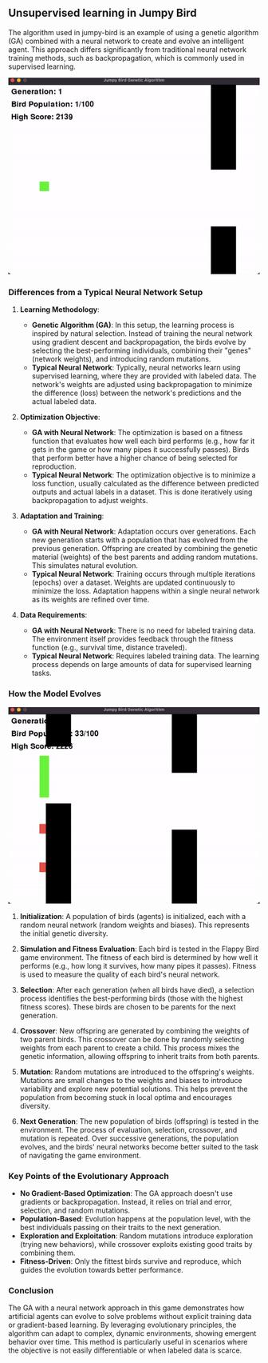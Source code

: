 ## Unsupervised learning in Jumpy Bird

The algorithm used in jumpy-bird is an example of using a genetic algorithm (GA) combined with a neural network to create and evolve an intelligent agent. This approach differs significantly from traditional neural network training methods, such as backpropagation, which is commonly used in supervised learning.

![Jumpy Bird](./docs/jumpybird-1.gif)

### Differences from a Typical Neural Network Setup

1. **Learning Methodology**:
   - **Genetic Algorithm (GA)**: In this setup, the learning process is inspired by natural selection. Instead of training the neural network using gradient descent and backpropagation, the birds evolve by selecting the best-performing individuals, combining their "genes" (network weights), and introducing random mutations.
   - **Typical Neural Network**: Typically, neural networks learn using supervised learning, where they are provided with labeled data. The network's weights are adjusted using backpropagation to minimize the difference (loss) between the network's predictions and the actual labeled data.

2. **Optimization Objective**:
   - **GA with Neural Network**: The optimization is based on a fitness function that evaluates how well each bird performs (e.g., how far it gets in the game or how many pipes it successfully passes). Birds that perform better have a higher chance of being selected for reproduction.
   - **Typical Neural Network**: The optimization objective is to minimize a loss function, usually calculated as the difference between predicted outputs and actual labels in a dataset. This is done iteratively using backpropagation to adjust weights.

3. **Adaptation and Training**:
   - **GA with Neural Network**: Adaptation occurs over generations. Each new generation starts with a population that has evolved from the previous generation. Offspring are created by combining the genetic material (weights) of the best parents and adding random mutations. This simulates natural evolution.
   - **Typical Neural Network**: Training occurs through multiple iterations (epochs) over a dataset. Weights are updated continuously to minimize the loss. Adaptation happens within a single neural network as its weights are refined over time.

4. **Data Requirements**:
   - **GA with Neural Network**: There is no need for labeled training data. The environment itself provides feedback through the fitness function (e.g., survival time, distance traveled).
   - **Typical Neural Network**: Requires labeled training data. The learning process depends on large amounts of data for supervised learning tasks.

### How the Model Evolves

![Jumpy Bird](./docs/jumpybird.gif)

1. **Initialization**: A population of birds (agents) is initialized, each with a random neural network (random weights and biases). This represents the initial genetic diversity.

2. **Simulation and Fitness Evaluation**: Each bird is tested in the Flappy Bird game environment. The fitness of each bird is determined by how well it performs (e.g., how long it survives, how many pipes it passes). Fitness is used to measure the quality of each bird's neural network.

3. **Selection**: After each generation (when all birds have died), a selection process identifies the best-performing birds (those with the highest fitness scores). These birds are chosen to be parents for the next generation.

4. **Crossover**: New offspring are generated by combining the weights of two parent birds. This crossover can be done by randomly selecting weights from each parent to create a child. This process mixes the genetic information, allowing offspring to inherit traits from both parents.

5. **Mutation**: Random mutations are introduced to the offspring's weights. Mutations are small changes to the weights and biases to introduce variability and explore new potential solutions. This helps prevent the population from becoming stuck in local optima and encourages diversity.

6. **Next Generation**: The new population of birds (offspring) is tested in the environment. The process of evaluation, selection, crossover, and mutation is repeated. Over successive generations, the population evolves, and the birds' neural networks become better suited to the task of navigating the game environment.

### Key Points of the Evolutionary Approach

- **No Gradient-Based Optimization**: The GA approach doesn't use gradients or backpropagation. Instead, it relies on trial and error, selection, and random mutations.
- **Population-Based**: Evolution happens at the population level, with the best individuals passing on their traits to the next generation.
- **Exploration and Exploitation**: Random mutations introduce exploration (trying new behaviors), while crossover exploits existing good traits by combining them.
- **Fitness-Driven**: Only the fittest birds survive and reproduce, which guides the evolution towards better performance.

### Conclusion

The GA with a neural network approach in this game demonstrates how artificial agents can evolve to solve problems without explicit training data or gradient-based learning. By leveraging evolutionary principles, the algorithm can adapt to complex, dynamic environments, showing emergent behavior over time. This method is particularly useful in scenarios where the objective is not easily differentiable or when labeled data is scarce.
